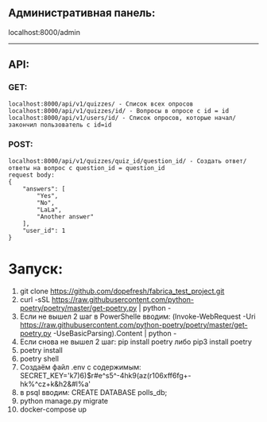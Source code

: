 ## __Административная панель__:
localhost:8000/admin

-----------------------
## __API__:

### GET:
    localhost:8000/api/v1/quizzes/ - Список всех опросов
    localhost:8000/api/v1/quizzes/id/ - Вопросы в опросе с id = id
    localhost:8000/api/v1/users/id/ - Список опросов, которые начал/закончил пользователь с id=id

### POST:
    localhost:8000/api/v1/quizzes/quiz_id/question_id/ - Создать ответ/ответы на вопрос с question_id = question_id 
    request body:
    {
        "answers": [
            "Yes",
            "No",
            "LaLa",
            "Another answer"
        ],
        "user_id": 1
    }    

# Запуск: 
1. git clone https://github.com/dopefresh/fabrica_test_project.git
2. curl -sSL https://raw.githubusercontent.com/python-poetry/poetry/master/get-poetry.py | python -
2. Если не вышел 2 шаг в PowerShellе вводим:    (Invoke-WebRequest -Uri https://raw.githubusercontent.com/python-poetry/poetry/master/get-poetry.py -UseBasicParsing).Content | python - 
2. Если снова не вышел 2 шаг:  pip install poetry либо pip3 install poetry
3. poetry install
4. poetry shell
5. Создаём файл .env с содержимым: SECRET_KEY='k7)6)$r#e^s5^-4hk9(az(r106xff6fg+-hk%^cz+k&h2&#l%a'
6. в psql вводим: CREATE DATABASE polls_db;
7. python manage.py migrate
8. docker-compose up
